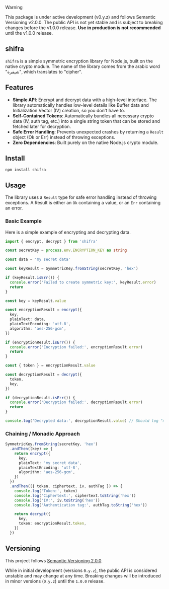 > [!WARNING]
> This package is under active development (v0.y.z) and follows Semantic Versioning v2.0.0. The public API is not yet stable and is subject to breaking changes before the v1.0.0 release. **Use in production is not recommended** until the v1.0.0 release.

## shifra

`shifra` is a simple symmetric encryption library for Node.js, built on the native crypto module. The name of the library comes from the arabic word "شيفرة", which translates to "cipher".

## Features

- **Simple API**: Encrypt and decrypt data with a high-level interface. The library automatically handles low-level details like Buffer data and Initialization Vector (IV) creation, so you don't have to.
- **Self-Contained Tokens**: Automatically bundles all necessary crypto data (IV, auth tag, etc.) into a single string token that can be stored and fetched later for decryption.
- **Safe Error Handling**: Prevents unexpected crashes by returning a `Result` object (Ok or Err) instead of throwing exceptions.
- **Zero Dependencies**: Built purely on the native Node.js crypto module.

## Install

```#!/bin/sh
npm install shifra
```

## Usage

The library uses a `Result` type for safe error handling instead of throwing exceptions. A Result is either an `Ok` containing a value, or an `Err` containing an error.

### Basic Example

Here is a simple example of encrypting and decrypting data.

```typescript
import { encrypt, decrypt } from 'shifra'

const secretKey = process.env.ENCRYPTION_KEY as string

const data = 'my secret data'

const keyResult = SymmetricKey.fromString(secretKey, 'hex')

if (keyResult.isErr()) {
  console.error('Failed to create symmetric key:', keyResult.error)
  return
}

const key = keyResult.value

const encryptionResult = encrypt({
  key,
  plainText: data,
  plainTextEncoding: 'utf-8',
  algorithm: 'aes-256-gcm',
})

if (encryptionResult.isErr()) {
  console.error('Encryption failed:', encryptionResult.error)
  return
}

const { token } = encryptionResult.value

const decryptionResult = decrypt({
  token,
  key,
})

if (decryptionResult.isErr()) {
  console.error('Decryption failed:', decryptionResult.error)
  return
}

console.log('Decrypted data:', decryptionResult.value) // Should log "my secret data"
```

### Chaining / Monadic Approach

```typescript
SymmetricKey.fromString(secretKey, 'hex')
  .andThen((key) => {
    return encrypt({
      key,
      plainText: 'my secret data',
      plainTextEncoding: 'utf-8',
      algorithm: 'aes-256-gcm',
    })
  })
  .andThen(({ token, ciphertext, iv, authTag }) => {
    console.log('Token:', token)
    console.log('Ciphertext:', ciphertext.toString('hex'))
    console.log('IV:', iv.toString('hex'))
    console.log('Authentication tag:', authTag.toString('hex'))

    return decrypt({
      key,
      token: encryptionResult.token,
    })
  })
```


## Versioning

This project follows [Semantic Versioning 2.0.0](https://semver.org/spec/v2.0.0.html).

While in initial development (versions `0.y.z`), the public API is considered unstable and may change at any time. Breaking changes will be introduced in minor versions (`0.y.z`) until the `1.0.0` release.